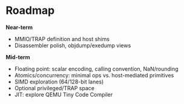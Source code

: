 # Roadmap

**Near-term**
- MMIO/TRAP definition and host shims
- Disassembler polish, objdump/exedump views

**Mid-term**
- Floating point: scalar encoding, calling convention, NaN/rounding
- Atomics/concurrency: minimal ops vs. host-mediated primitives
- SIMD exploration (64/128-bit lanes)
- Optional privileged/TRAP space
- JIT: explore QEMU Tiny Code Compiler